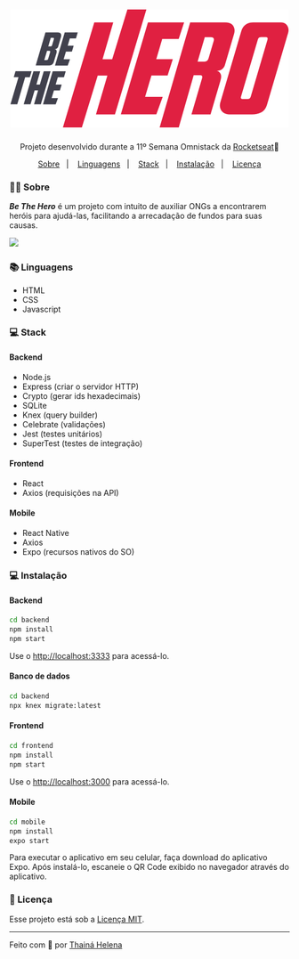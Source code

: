 <h1 align="center">
    <img src="frontend/src/assets/logo.svg">
</h1>

<p align="center">Projeto desenvolvido durante a 11º Semana Omnistack da <a href="https://rocketseat.com.br">Rocketseat</a>🚀</p>


<p align="center">
    <a href="#-sobre">Sobre</a>&nbsp;&nbsp;&nbsp;|&nbsp;&nbsp;&nbsp;
    <a href="#-linguagens">Linguagens</a>&nbsp;&nbsp;&nbsp;|&nbsp;&nbsp;&nbsp;
    <a href="#-stack">Stack</a>&nbsp;&nbsp;&nbsp;|&nbsp;&nbsp;&nbsp;
    <a href="#-instalação">Instalação</a>&nbsp;&nbsp;&nbsp;|&nbsp;&nbsp;&nbsp;
    <a href="#-licença">Licença</a>
</p>

### 🦸‍♀️ Sobre

***Be The Hero*** é um projeto com intuito de auxiliar ONGs a encontrarem heróis para ajudá-las, facilitando a arrecadação de fundos para suas causas. 

<p aling="center">
    <img src="https://ik.imagekit.io/r3bord7fnb/Teste2_mp5IPr3pu.jpg">
</p>

### 📚 Linguagens 

- HTML
- CSS
- Javascript

### 💻 Stack

#### Backend
- Node.js
- Express (criar o servidor HTTP)
- Crypto (gerar ids hexadecimais)
- SQLite
- Knex (query builder)
- Celebrate (validações)
- Jest (testes unitários)
- SuperTest (testes de integração)

#### Frontend
- React
- Axios (requisições na API)

#### Mobile
- React Native
- Axios
- Expo (recursos nativos do SO)

### 💻 Instalação

#### Backend

```bash
cd backend
npm install
npm start
```
Use o [http://localhost:3333](http://localhost:3333) para acessá-lo.

#### Banco de dados

```bash
cd backend
npx knex migrate:latest
```

#### Frontend

```bash
cd frontend
npm install
npm start
```

Use o [http://localhost:3000](http://localhost:3000) para acessá-lo.

#### Mobile

```bash
cd mobile
npm install
expo start
```

Para executar o aplicativo em seu celular, faça download do aplicativo Expo. Após instalá-lo, escaneie o QR Code exibido no navegador através do aplicativo.


### 📃 Licença

Esse projeto está sob a [Licença MIT](LICENSE.md).

---

Feito com 💜 por [Thainá Helena](https://github.com/Thainahc)


